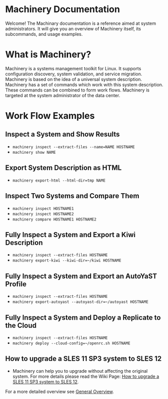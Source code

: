# Machinery Documentation

Welcome! The Machinary documentation is a reference aimed at system administrators.
It will give you an overview of Machinery itself, its subcommands, and usage examples.

# What is Machinery?

Machinery is a systems management toolkit for Linux. It supports configuration
discovery, system validation, and service migration. Machinery is based on the
idea of a universal system description. Machinery has a set of commands which
work with this system description. These commands can be combined to form work
flows. Machinery is targeted at the system administrator of the data center.

# Work Flow Examples

## Inspect a System and Show Results
  - `machinery inspect --extract-files --name=NAME HOSTNAME`
  - `machinery show NAME`

## Export System Description as HTML

  - `machinery export-html --html-dir=tmp NAME`

## Inspect Two Systems and Compare Them
  - `machinery inspect HOSTNAME1`
  - `machinery inspect HOSTNAME2`
  - `machinery compare HOSTNAME1 HOSTNAME2`

## Fully Inspect a System and Export a Kiwi Description
  - `machinery inspect --extract-files HOSTNAME`
  - `machinery export-kiwi --kiwi-dir=~/kiwi HOSTNAME`

## Fully Inspect a System and Export an AutoYaST Profile
  - `machinery inspect --extract-files HOSTNAME`
  - `machinery export-autoyast --autoyast-dir=~/autoyast HOSTNAME`

## Fully Inspect a System and Deploy a Replicate to the Cloud
  - `machinery inspect --extract-files HOSTNAME`
  - `machinery deploy --cloud-config=~/openrc.sh HOSTNAME`

## How to upgrade a SLES 11 SP3 system to SLES 12
  - Machinery can help you to upgrade without affecting the original system.
    For more details please read the Wiki Page: [How to upgrade a SLES 11 SP3 system to SLES 12](https://github.com/SUSE/machinery/wiki/How-to-upgrade-a-SLES-11-SP3-system-to-SLES-12).

For a more detailed overview see [General Overview](machinery_main_general.1/).
